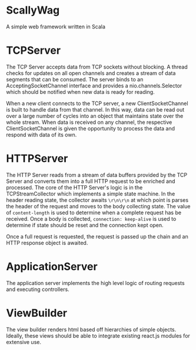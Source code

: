 ScallyWag
===
A simple web framework written in Scala

# TCPServer
The TCP Server accepts data from TCP sockets without blocking. A thread checks for updates on all open channels and creates a stream of data segments that can be consumed. The server binds to an AcceptingSocketChannel interface and provides a nio.channels.Selector which should be notified when new data is ready for reading. 

When a new client connects to the TCP server, a new ClientSocketChannel is built to handle data from that channel. In this way, data can be read out over a large number of cycles into an object that maintains state over the whole stream. When data is received on any channel, the respective ClientSocketChannel is given the opportunity to process the data and respond with data of its own.

# HTTPServer
The HTTP Server reads from a stream of data buffers provided by the TCP Server and converts them into a full HTTP request to be enriched and processed. The core of the HTTP Server's logic is in the TCPStreamCollector which implements a simple state machine. In the header reading state, the collector awaits `\r\n\r\n` at which point is parses the header of the request and moves to the body collecting state. The value of `content-length` is used to determine when a complete request has be received. Once a body is collected, `connection: keep-alive` is used to determine if state should be reset and the connection kept open.

Once a full request is requested, the request is passed up the chain and an HTTP response object is awaited.

# ApplicationServer
The application server implements the high level logic of routing requests and executing controllers. 

# ViewBuilder
The view builder renders html based off hierarchies of simple objects. Ideally, these views should be able to integrate existing react.js modules for extensive use.